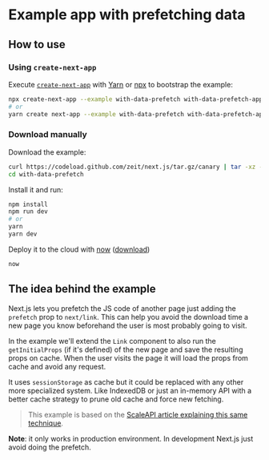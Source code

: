 # Example app with prefetching data

## How to use

### Using `create-next-app`

Execute [`create-next-app`](https://github.com/zeit/next.js/tree/canary/packages/create-next-app) with [Yarn](https://yarnpkg.com/lang/en/docs/cli/create/) or [npx](https://github.com/zkat/npx#readme) to bootstrap the example:

```bash
npx create-next-app --example with-data-prefetch with-data-prefetch-app
# or
yarn create next-app --example with-data-prefetch with-data-prefetch-app
```

### Download manually

Download the example:

```bash
curl https://codeload.github.com/zeit/next.js/tar.gz/canary | tar -xz --strip=2 next.js-canary/examples/with-data-prefetch
cd with-data-prefetch
```

Install it and run:

```bash
npm install
npm run dev
# or
yarn
yarn dev
```

Deploy it to the cloud with [now](https://zeit.co/now) ([download](https://zeit.co/download))

```bash
now
```

## The idea behind the example

Next.js lets you prefetch the JS code of another page just adding the `prefetch` prop to `next/link`. This can help you avoid the download time a new page you know beforehand the user is most probably going to visit.

In the example we'll extend the `Link` component to also run the `getInitialProps` (if it's defined) of the new page and save the resulting props on cache. When the user visits the page it will load the props from cache and avoid any request.

It uses `sessionStorage` as cache but it could be replaced with any other more specialized system. Like IndexedDB or just an in-memory API with a better cache strategy to prune old cache and force new fetching.

> This example is based on the [ScaleAPI article explaining this same technique](https://www.scaleapi.com/blog/increasing-the-performance-of-dynamic-next-js-websites).

**Note**: it only works in production environment. In development Next.js just avoid doing the prefetch.

